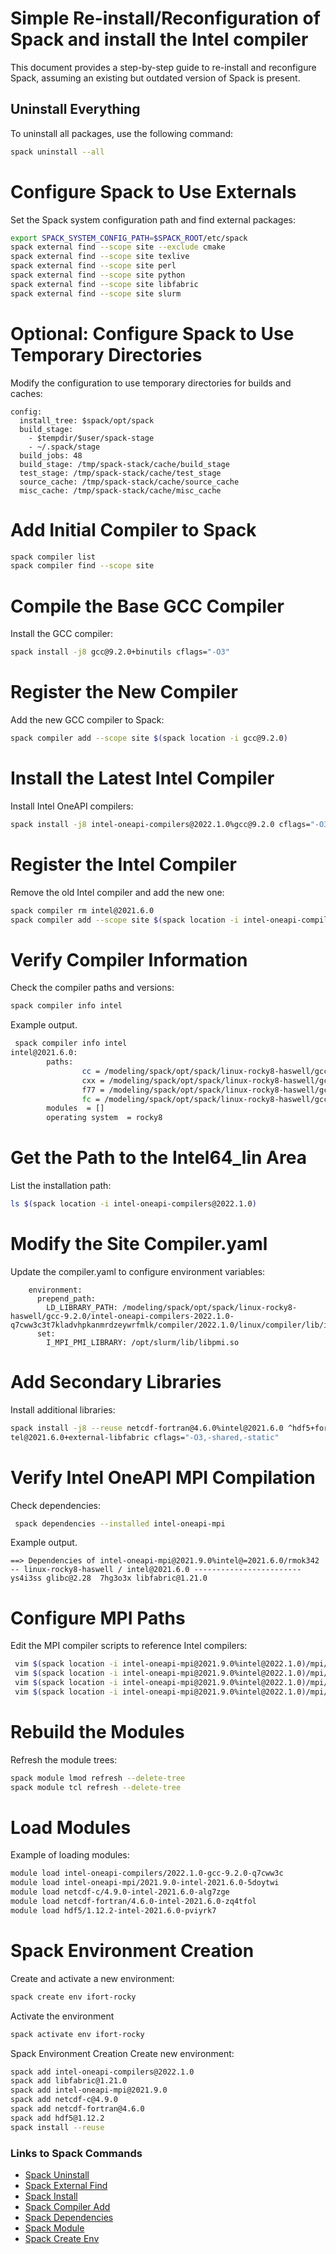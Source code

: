 
# Simple Re-install/Reconfiguration of Spack and install the Intel compiler 

This document provides a step-by-step guide to re-install and reconfigure Spack, assuming an existing but outdated version of Spack is present.

## Uninstall Everything

To uninstall all packages, use the following command:

```bash
spack uninstall --all
```

# Configure Spack to Use Externals
Set the Spack system configuration path and find external packages:

```bash
export SPACK_SYSTEM_CONFIG_PATH=$SPACK_ROOT/etc/spack
spack external find --scope site --exclude cmake
spack external find --scope site texlive 
spack external find --scope site perl 
spack external find --scope site python 
spack external find --scope site libfabric 
spack external find --scope site slurm 
```

# Optional: Configure Spack to Use Temporary Directories

Modify the configuration to use temporary directories for builds and caches:

```text
config:
  install_tree: $spack/opt/spack
  build_stage:
    - $tempdir/$user/spack-stage
    - ~/.spack/stage
  build_jobs: 48
  build_stage: /tmp/spack-stack/cache/build_stage
  test_stage: /tmp/spack-stack/cache/test_stage
  source_cache: /tmp/spack-stack/cache/source_cache
  misc_cache: /tmp/spack-stack/cache/misc_cache
```



# Add Initial Compiler to Spack  

```bash
spack compiler list
spack compiler find --scope site 
```

#  Compile the Base GCC Compiler

Install the GCC compiler:

```bash
spack install -j8 gcc@9.2.0+binutils cflags="-O3"
```

# Register the New Compiler
Add the new GCC compiler to Spack:

```bash 
spack compiler add --scope site $(spack location -i gcc@9.2.0)
```

# Install the Latest Intel Compiler
Install Intel OneAPI compilers:

```bash
spack install -j8 intel-oneapi-compilers@2022.1.0%gcc@9.2.0 cflags="-O3"
```

# Register the Intel Compiler
Remove the old Intel compiler and add the new one:


```bash 
spack compiler rm intel@2021.6.0
spack compiler add --scope site $(spack location -i intel-oneapi-compilers)/compiler/latest/linux/bin/intel64
```

# Verify Compiler Information
Check the compiler paths and versions:

```bash
spack compiler info intel
```

Example output. 

```bash
 spack compiler info intel
intel@2021.6.0: 
        paths:
                cc = /modeling/spack/opt/spack/linux-rocky8-haswell/gcc-9.2.0/intel-oneapi-compilers-2022.1.0-q7cww3c3t7kladvhpkanmrdzeywrfmlk/compiler/latest/linux/bin/intel64/icc
                cxx = /modeling/spack/opt/spack/linux-rocky8-haswell/gcc-9.2.0/intel-oneapi-compilers-2022.1.0-q7cww3c3t7kladvhpkanmrdzeywrfmlk/compiler/latest/linux/bin/intel64/icpc
                f77 = /modeling/spack/opt/spack/linux-rocky8-haswell/gcc-9.2.0/intel-oneapi-compilers-2022.1.0-q7cww3c3t7kladvhpkanmrdzeywrfmlk/compiler/latest/linux/bin/intel64/ifort
                fc = /modeling/spack/opt/spack/linux-rocky8-haswell/gcc-9.2.0/intel-oneapi-compilers-2022.1.0-q7cww3c3t7kladvhpkanmrdzeywrfmlk/compiler/latest/linux/bin/intel64/ifort
        modules  = []
        operating system  = rocky8
```

# Get the Path to the Intel64_lin Area
List the installation path:

```bash
ls $(spack location -i intel-oneapi-compilers@2022.1.0)
```

# Modify the Site Compiler.yaml 
Update the compiler.yaml to configure environment variables:

```text
    environment:
      prepend_path:
        LD_LIBRARY_PATH: /modeling/spack/opt/spack/linux-rocky8-haswell/gcc-9.2.0/intel-oneapi-compilers-2022.1.0-q7cww3c3t7kladvhpkanmrdzeywrfmlk/compiler/2022.1.0/linux/compiler/lib/intel64_lin
      set:
        I_MPI_PMI_LIBRARY: /opt/slurm/lib/libpmi.so
```


# Add Secondary Libraries
Install additional libraries:

```bash
spack install -j8 --reuse netcdf-fortran@4.6.0%intel@2021.6.0 ^hdf5+fortran+hl%intel@2021.6.0 ^netcdf-c@4.9.0%intel@2021.6.0 ^hdf5@1.12.2%intel@2021.6.0 ^intel-oneapi-mpi@2021.9.0%in
tel@2021.6.0+external-libfabric cflags="-O3,-shared,-static"
```

# Verify Intel OneAPI MPI Compilation
Check dependencies:

```bash
 spack dependencies --installed intel-oneapi-mpi
```

Example output.
```text
==> Dependencies of intel-oneapi-mpi@2021.9.0%intel@=2021.6.0/rmok342
-- linux-rocky8-haswell / intel@2021.6.0 ------------------------
ys4i3ss glibc@2.28  7hg3o3x libfabric@1.21.0
```

# Configure MPI Paths
Edit the MPI compiler scripts to reference Intel compilers:

```bash
 vim $(spack location -i intel-oneapi-mpi@2021.9.0%intel@2022.1.0)/mpi/2021.9.0/bin/mpiifort
 vim $(spack location -i intel-oneapi-mpi@2021.9.0%intel@2022.1.0)/mpi/2021.9.0/bin/mpifc
 vim $(spack location -i intel-oneapi-mpi@2021.9.0%intel@2022.1.0)/mpi/2021.9.0/bin/mpiicpc
 vim $(spack location -i intel-oneapi-mpi@2021.9.0%intel@2022.1.0)/mpi/2021.9.0/bin/mpiicc
```

# Rebuild the Modules
Refresh the module trees:

```bash
spack module lmod refresh --delete-tree
spack module tcl refresh --delete-tree
```

# Load Modules
Example of loading modules:

``` bash
module load intel-oneapi-compilers/2022.1.0-gcc-9.2.0-q7cww3c
module load intel-oneapi-mpi/2021.9.0-intel-2021.6.0-5doytwi
module load netcdf-c/4.9.0-intel-2021.6.0-alg7zge 
module load netcdf-fortran/4.6.0-intel-2021.6.0-zq4tfol 
module load hdf5/1.12.2-intel-2021.6.0-pviyrk7
```


# Spack Environment Creation
Create and activate a new environment:

``` bash 
spack create env ifort-rocky
```

Activate the environment
```bash
spack activate env ifort-rocky
```

Spack Environment Creation
Create new environment:

``` bash 
spack add intel-oneapi-compilers@2022.1.0
spack add libfabric@1.21.0
spack add intel-oneapi-mpi@2021.9.0 
spack add netcdf-c@4.9.0  
spack add netcdf-fortran@4.6.0
spack add hdf5@1.12.2
spack install --reuse 
```

### Links to Spack Commands

- [Spack Uninstall](https://spack.readthedocs.io/en/latest/basic_usage.html#spack-uninstall)
- [Spack External Find](https://spack.readthedocs.io/en/latest/basic_usage.html#spack-external-find)
- [Spack Install](https://spack.readthedocs.io/en/latest/basic_usage.html#spack-install)
- [Spack Compiler Add](https://spack.readthedocs.io/en/latest/basic_usage.html#spack-compiler-add)
- [Spack Dependencies](https://spack.readthedocs.io/en/latest/basic_usage.html#spack-dependencies)
- [Spack Module](https://spack.readthedocs.io/en/latest/basic_usage.html#spack-module)
- [Spack Create Env](https://spack.readthedocs.io/en/latest/basic_usage.html#spack-environment)